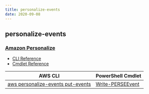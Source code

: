 ```yaml
---
title: personalize-events
date: 2020-09-08
---
```


## personalize-events

### [Amazon Personalize](https://aws.amazon.com/personalize/)

* [CLI Reference](https://docs.aws.amazon.com/cli/latest/reference/personalize-events/index.html)
* [Cmdlet Reference](https://docs.aws.amazon.com/powershell/latest/reference/items/Amazon_Personalize_Events_cmdlets.html)

|AWS CLI|PowerShell Cmdlet|
|----|----|
|[aws personalize-events put-events](https://docs.aws.amazon.com/cli/latest/reference/personalize-events/put-events.html)|[Write-PERSEEvent](https://docs.aws.amazon.com/powershell/latest/reference/items/Write-PERSEEvent.html)|

